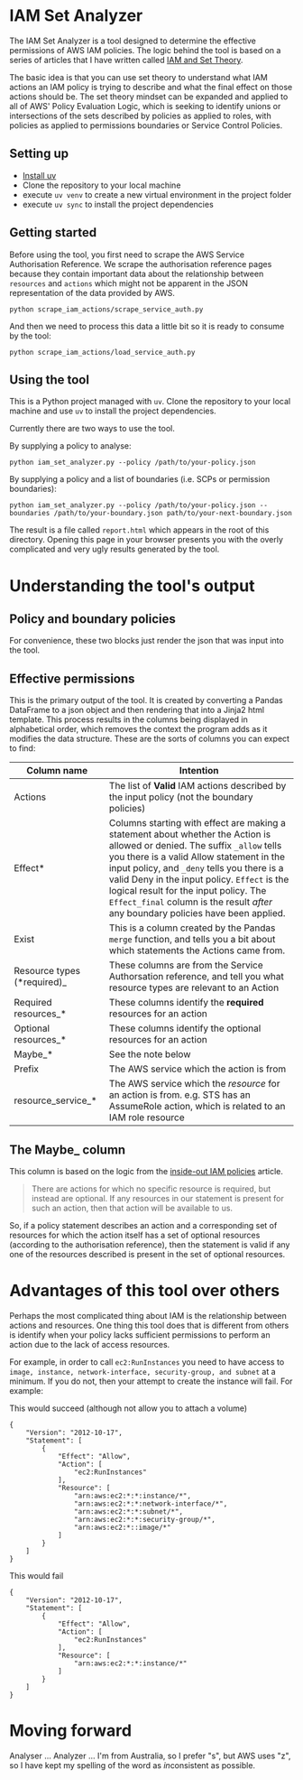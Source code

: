# IAM Set Analyzer

The IAM Set Analyzer is a tool designed to determine the effective permissions of AWS IAM policies. The logic behind the tool is based on a series of articles that I have written called [IAM and Set Theory](https://colinandrewstechblog.vercel.app/).

The basic idea is that you can use set theory to understand what IAM actions an IAM policy is trying to describe and what the final effect on those actions should be. The set theory mindset can be expanded and applied to all of AWS' Policy Evaluation Logic, which is seeking to identify unions or intersections of the sets described by policies as applied to roles, with policies as applied to permissions boundaries or Service Control Policies. 

## Setting up

- [Install uv](https://github.com/astral-sh/uv)
- Clone the repository to your local machine
- execute `uv venv` to create a new virtual environment in the project folder
- execute `uv sync` to install the project dependencies 

## Getting started

Before using the tool, you first need to scrape the AWS Service Authorisation Reference. We scrape the authorisation reference pages because they contain important data about the relationship between `resources` and `actions` which might not be apparent in the JSON representation of the data provided by AWS.

```
python scrape_iam_actions/scrape_service_auth.py
```

And then we need to process this data a little bit so it is ready to consume by the tool:

```
python scrape_iam_actions/load_service_auth.py
```

## Using the tool

This is a Python project managed with `uv`. Clone the repository to your local machine and use `uv` to install the project dependencies. 

Currently there are two ways to use the tool. 

By supplying a policy to analyse:
```
python iam_set_analyzer.py --policy /path/to/your-policy.json
```


By supplying a policy and a list of boundaries (i.e. SCPs or permission boundaries):
```
python iam_set_analyzer.py --policy /path/to/your-policy.json --boundaries /path/to/your-boundary.json path/to/your-next-boundary.json
```

The result is a file called `report.html` which appears in the root of this directory. Opening this page in your browser presents you with the overly complicated and very ugly results generated by the tool.

# Understanding the tool's output

## Policy and boundary policies

For convenience, these two blocks just render the json that was input into the tool.

## Effective permissions

This is the primary output of the tool. It is created by converting a Pandas DataFrame to a json object and then rendering that into a Jinja2 html template. This process results in the columns being displayed in alphabetical order, which removes the context the program adds as it modifies the data structure. These are the sorts of columns you can expect to find:

| Column name | Intention |
| --- | --- |
| Actions | The list of **Valid** IAM actions described by the input policy (not the boundary policies) |
| Effect* | Columns starting with effect are making a statement about whether the Action is allowed or denied. The suffix `_allow` tells you there is a valid Allow statement in the input policy, and `_deny` tells you there is a valid Deny in the input policy. `Effect` is the logical result for the input policy. The `Effect_final` column is the result *after* any boundary policies have been applied. |
| Exist | This is a column created by the Pandas `merge` function, and tells you a bit about which statements the Actions came from. |
| Resource types (*required)_ | These columns are from the Service Authorsation reference, and tell you what resource types are relevant to an Action |
| Required resources_* | These columns identify the **required** resources for an action |
| Optional resources_* | These columns identify the optional resources for an action |
| Maybe_* | See the note below|
| Prefix | The AWS service which the action is from |
| resource_service_* | The AWS service which the *resource* for an action is from. e.g. STS has an AssumeRole action, which is related to an IAM role resource |

## The Maybe_ column

This column is based on the logic from the [inside-out IAM policies](https://colinandrewstechblog.vercel.app/posts/iam-and-set-theory-part-03) article. 

> There are actions for which no specific resource is required, but instead are optional. If any resources in our statement is present for such an action, then that action will be available to us.

So, if a policy statement describes an action and a corresponding set of resources for which the action itself has a set of optional resources (according to the authorisation reference), then the statement is valid if any one of the resources described is present in the set of optional resources. 

# Advantages of this tool over others

Perhaps the most complicated thing about IAM is the relationship between actions and resources. One thing this tool does that is different from others is identify when your policy lacks sufficient permissions to perform an action due to the lack of access resources. 

For example, in order to call `ec2:RunInstances` you need to have access to `image, instance, network-interface, security-group, and subnet` at a minimum. If you do not, then your attempt to create the instance will fail. For example:


This would succeed (although not allow you to attach a volume)
```
{
    "Version": "2012-10-17",
    "Statement": [
        {
            "Effect": "Allow",
            "Action": [
                "ec2:RunInstances"
            ],
            "Resource": [
                "arn:aws:ec2:*:*:instance/*",
                "arn:aws:ec2:*:*:network-interface/*",
                "arn:aws:ec2:*:*:subnet/*",
                "arn:aws:ec2:*:*:security-group/*",
                "arn:aws:ec2:*::image/*"
            ]
        }
    ]
}
```

This would fail
```
{
    "Version": "2012-10-17",
    "Statement": [
        {
            "Effect": "Allow",
            "Action": [
                "ec2:RunInstances"
            ],
            "Resource": [
                "arn:aws:ec2:*:*:instance/*"
            ]
        }
    ]
}
```

# Moving forward

Analyser ... Analyzer ... I'm from Australia, so I prefer "s", but AWS uses "z", so I have kept my spelling of the word as *in*consistent as possible.
